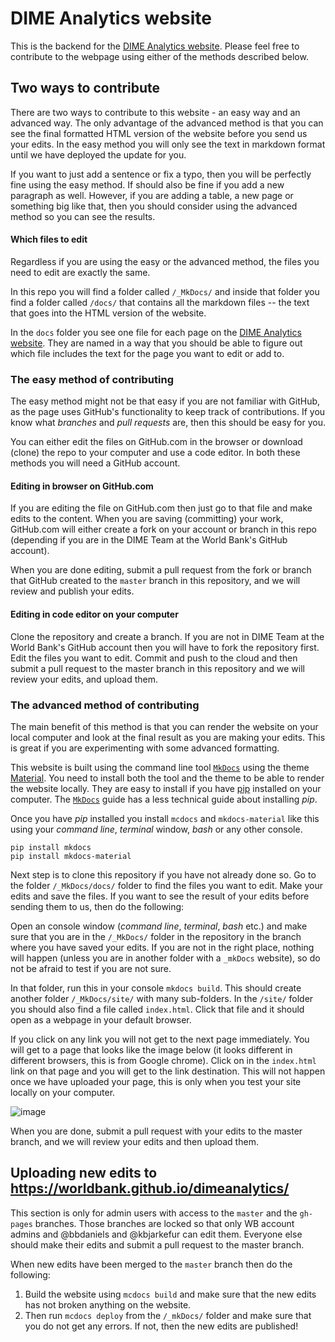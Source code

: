 # DIME Analytics website

This is the backend for the [DIME Analytics website](https://worldbank.github.io/dimeanalytics/). Please feel free to contribute to the webpage using either of the methods described below.

## Two ways to contribute
There are two ways to contribute to this website - an easy way and an advanced way. The only advantage of the advanced method is that you can see the final formatted HTML version of the website before you send us your edits. In the easy method you will only see the text in markdown format until we have deployed the update for you.

If you want to just add a sentence or fix a typo, then you will be perfectly fine using the easy method. If should also be fine if you add a new paragraph as well. However, if you are adding a table, a new page or something big like that, then you should consider using the advanced method so you can see the results.

#### Which files to edit
Regardless if you are using the easy or the advanced method, the files you need to edit are exactly the same.

In this repo you will find a folder called `/_MkDocs/` and inside that folder you find a folder called `/docs/` that contains all the markdown files -- the text that goes into the HTML version of the website.

In the `docs` folder you see one file for each page on the [DIME Analytics website](https://worldbank.github.io/dimeanalytics/). They are named in a way that you should be able to figure out which file includes the text for the page you want to edit or add to.

### The easy method of contributing
The easy method might not be that easy if you are not familiar with GitHub, as the page uses GitHub's functionality to keep track of contributions. If you know what _branches_ and _pull requests_ are, then this should be easy for you.

You can either edit the files on GitHub.com in the browser or download (clone) the repo to your computer and use a code editor. In both these methods you will need a GitHub account.

#### Editing in browser on GitHub.com

If you are editing the file on GitHub.com then just go to that file and make edits to the content. When you are saving (committing) your work, GitHub.com will either create a fork on your account or branch in this repo (depending if you are in the DIME Team at the World Bank's GitHub account).

When you are done editing, submit a pull request from the fork or branch that GitHub created to the `master` branch in this repository, and we will review and publish your edits.

#### Editing in code editor on your computer

Clone the repository and create a branch. If you are not in DIME Team at the World Bank's GitHub account then you will have to fork the repository first. Edit the files you want to edit. Commit and push to the cloud and then submit a pull request to the master branch in this repository and we will review your edits, and upload them.

### The advanced method of contributing

The main benefit of this method is that you can render the website on your local computer and look at the final result as you are making your edits. This is great if you are experimenting with some advanced formatting.

This website is built using the command line tool [`MkDocs`](https://www.mkdocs.org) using the theme [Material](https://squidfunk.github.io/mkdocs-material/). You need to install both the tool and the theme to be able to render the website locally. They are easy to install if you have [pip](https://pypi.org/project/pip/) installed on your computer. The [`MkDocs`](https://www.mkdocs.org) guide has a less technical guide about installing _pip_.

Once you have _pip_ installed you install `mcdocs` and `mkdocs-material` like this using your _command line_, _terminal_ window, _bash_ or any other console.

```
pip install mkdocs
pip install mkdocs-material
```

Next step is to clone this repository if you have not already done so. Go to the folder `/_MkDocs/docs/` folder to find the files you want to edit. Make your edits and save the files. If you want to see the result of your edits before sending them to us, then do the following:

Open an console window (_command line_, _terminal_, _bash_ etc.) and make sure that you are in the `/_MkDocs/` folder in the repository in the branch where you have saved your edits. If you are not in the right place, nothing will happen (unless you are in another folder with a `_mkDocs` website), so do not be afraid to test if you are not sure.

In that folder, run this in your console `mkdocs build`. This should create another folder `/_MkDocs/site/` with many sub-folders. In the `/site/` folder you should also find a file called `index.html`. Click that file and it should open as a webpage in your default browser.

If you click on any link you will not get to the next page immediately. You will get to a page that looks like the image below (it looks different in different browsers, this is from Google chrome). Click on in the `index.html` link on that page and you will get to the link destination. This will not happen once we have uploaded your page, this is only when you test your site locally on your computer.

![image](https://user-images.githubusercontent.com/15911801/53439689-a1ad9800-39d0-11e9-9272-5b9b4a8a1d95.png)

When you are done, submit a pull request with your edits to the master branch, and we will review your edits and then upload them.

## Uploading new edits to https://worldbank.github.io/dimeanalytics/

This section is only for admin users with access to the `master` and the `gh-pages` branches. Those branches are locked so that only WB account admins and @bbdaniels and @kbjarkefur can edit them. Everyone else should make their edits and submit a pull request to the master branch.

When new edits have been merged to the `master` branch then do the following:

1. Build the website using `mcdocs build` and make sure that the new edits has not broken anything on the website.
1. Then run `mcdocs deploy` from the `/_mkDocs/` folder and make sure that you do not get any errors. If not, then the new edits are published!
